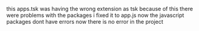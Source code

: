 this apps.tsk was having the wrong extension as tsk
because of this there were problems with the packages
i fixed it to app.js now the javascript packages dont have errors 
now there is no error in the project